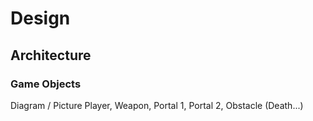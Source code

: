 ﻿# Design

## Architecture

### Game Objects

Diagram / Picture
Player, Weapon, Portal 1, Portal 2, Obstacle (Death...)
